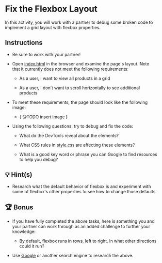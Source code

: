 # Fix the Flexbox Layout

In this activity, you will work with a partner to debug some broken code to implement a grid layout with flexbox properties.

## Instructions

* Be sure to work with your partner!

* Open [index.html](./Unsolved/index.html) in the browser and examine the page's layout. Note that it currently does not meet the following requirements:

  * As a user, I want to view all products in a grid

  * As a user, I don't want to scroll horizontally to see additional products

* To meet these requirements, the page should look like the following image:

  * { @TODO insert image }

* Using the following questions, try to debug and fix the code:
  
  * What do the DevTools reveal about the elements?
  
  * What CSS rules in [style.css](./Unsolved/assets/css/style.css) are affecting these elements?
  
  * What is a good key word or phrase you can Google to find resources to help you debug?

## 💡 Hint(s)

* Research what the default behavior of flexbox is and experiment with some of flexbox's other properties to see how to change those defaults.

## 🏆 Bonus

* If you have fully completed the above tasks, here is something you and your partner can work through as an added challenge to further your knowledge:

  * By default, flexbox runs in rows, left to right. In what other directions could it run?

* Use [Google](https://www.google.com) or another search engine to research the above.
